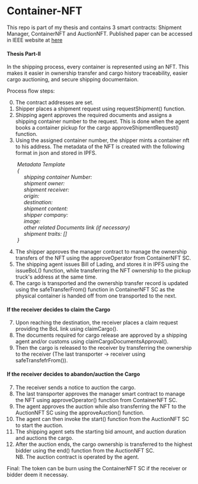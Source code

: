 # Container-NFT

This repo is part of my thesis and contains 3 smart contracts: Shipment Manager, ContainerNFT and AuctionNFT.
Published paper can be accessed in IEEE website at <a href="https://ieeexplore.ieee.org/document/9964143" target="_blank"> here </a> 

#### Thesis Part-II

In the shipping process, every container is represented using an NFT.
This makes it easier in ownership transfer and cargo history traceability,
easier cargo auctioning, and secure shipping documentaion.

Process flow steps: <br>

0. The contract addresses are set.
1. Shipper places a shipment request using requestShipment() function.
2. Shipping agent approves the required documents and assigns a shipping container number to the request. This is done when the agent books a container pickup for the cargo approveShipmentRequest() function.
3. Using the assigned container number, the shipper mints a container nft to his address.
   The metadata of the NFT is created with the following format in json and stored in IPFS.

&emsp;&emsp;_Metadata Template <br>
&emsp;&emsp;{ <br>
&emsp;&emsp;&emsp; shipping container Number: <br>
&emsp;&emsp;&emsp; shipment owner: <br>
&emsp;&emsp;&emsp; shipment receiver: <br>
&emsp;&emsp;&emsp; origin: <br>
&emsp;&emsp;&emsp; destination: <br>
&emsp;&emsp;&emsp; shipment content: <br>
&emsp;&emsp;&emsp; shipper company: <br>
&emsp;&emsp;&emsp; image: <br>
&emsp;&emsp;&emsp; other related Documents link (if necessary) <br>
&emsp;&emsp;&emsp; shipment traits: []<br>
&emsp;&emsp;}_


4. The shipper approves the manager contract to manage the ownership transfers of the NFT using the approveOperator from ContainerNFT SC.
5. The shipping agent issues Bill of Lading, and stores it in IPFS using the issueBoL() function, while transferring the NFT ownership to the pickup truck's address at the same time.
6. The cargo is transported and the ownership transfer record is updated using the safeTransferFrom() function in ContainerNFT SC as the physical container is handed off from one transported to the next.

#### If the receiver decides to claim the Cargo

7. Upon reaching the destination, the receiver places a claim request providing the BoL link using claimCargo().
8. The documents required for cargo release are approved by a shipping agent and/or customs using claimCargoDocumentsApproval().
9. Then the cargo is released to the receiver by transferring the ownership to the receiver (The last transporter -> receiver using safeTransfefrFrom()).

#### If the receiver decides to abandon/auction the Cargo

7. The receiver sends a notice to auction the cargo.
8. The last transporter approves the manager smart contract to manage the NFT using approveOperator() function from ContainerNFT SC.
9. The agent approves the auction while also transferring the NFT to the AuctionNFT SC using the approveAuction() function.
10. The agent can then invoke the start() function from the AuctionNFT SC to start the auction.
11. The shipping agent sets the starting bid amount, and auction duration and auctions the cargo.
12. After the auction ends, the cargo ownership is transferred to the highest bidder using the end() function from the AuctionNFT SC. <br>
NB. The auction contract is operated by the agent.

Final: The token can be burn using the ContainerNFT SC if the receiver or bidder deem it necessay.
